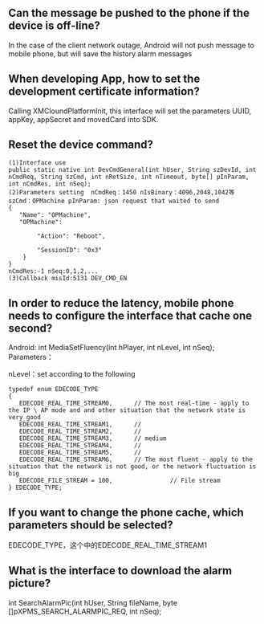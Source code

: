 ## Can the message be pushed to the phone if the device is off-line?

In the case of the client network outage, Android will not push message to mobile phone, but will save the history alarm messages<br/>

## When developing App, how to set the development certificate information?

Calling XMCloundPlatformInit, this interface will set the parameters UUID, appKey, appSecret and movedCard into SDK.<br/>

## Reset the device command?

```
(1)Interface use  
public static native int DevCmdGeneral(int hUser, String szDevId, int nCmdReq, String szCmd, int nRetSize, int nTimeout, byte[] pInParam, int nCmdRes, int nSeq);  
(2)Parameters setting  nCmdReq：1450 nIsBinary：4096,2048,1042等 szCmd：OPMachine pInParam: json request that waited to send 
{
   "Name": "OPMachine",
   "OPMachine": 

        "Action": "Reboot",

        "SessionID": "0x3"
    }
}
nCmdRes:-1 nSeq:0,1,2,...
(3)Callback misId:5131 DEV_CMD_EN
```

## In order to reduce the latency, mobile phone needs to configure the interface that cache one second?

Android: int MediaSetFluency(int hPlayer, int nLevel, int nSeq);
Parameters：

nLevel：set according to the following

```
typedef enum EDECODE_TYPE
{
   EDECODE_REAL_TIME_STREAM0,      // The most real-time - apply to the IP \ AP mode and and other situation that the network state is very good
   EDECODE_REAL_TIME_STREAM1,      //
   EDECODE_REAL_TIME_STREAM2,      //
   EDECODE_REAL_TIME_STREAM3,      // medium
   EDECODE_REAL_TIME_STREAM4,      //
   EDECODE_REAL_TIME_STREAM5,      //
   EDECODE_REAL_TIME_STREAM6,      // The most fluent - apply to the situation that the network is not good, or the network fluctuation is big
   EDECODE_FILE_STREAM = 100,                // File stream
} EDECODE_TYPE;
```

## If you want to change the phone cache, which parameters should be selected?

EDECODE_TYPE，这个中的EDECODE_REAL_TIME_STREAM1

## What is the interface to download the alarm picture?

int SearchAlarmPic(int hUser, String fileName, byte []pXPMS_SEARCH_ALARMPIC_REQ, int nSeq);






 
